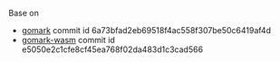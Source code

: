 Base on
- [gomark](https://github.com/yourselfhosted/gomark.git) commit id 6a73bfad2eb69518f4ac558f307be50c6419af4d
- [gomark-wasm](https://github.com/yourselfhosted/gomark-wasm.git) commit id e5050e2c1cfe8cf45ea768f02da483d1c3cad566
